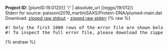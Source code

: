 **Project ID:** [plumID:19.012]({{ '/' | absolute_url }}eggs/19/012/)  
Stderr for source:  paissoni2019_martiniSAXS/Protein-DNA/plumed-main.dat   
Download: [zipped raw stdout](plumed-main.dat.plumed.stdout.txt.zip) - [zipped raw stderr](plumed-main.dat.plumed.stderr.txt.zip) 
{% raw %}
<pre>
#! Only the first 1000 rows of the error file are shown below
#! To inspect the full error file, please download the zipped raw stderr file above
</pre>
{% endraw %}
